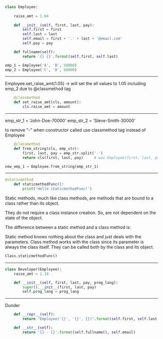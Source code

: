 ```python
class Employee:
    
    raise_amt = 1.04
    
    def __init__(self, first, last, pay):
        self.first = first
        self.last = last
        self.email = first + '.' + last + '@email.com'
        self.pay = pay

    def fullname(self):
        return '{} {}'.format(self.first, self.last)

emp_1 = Employee('A', 'B', 50000)
emp_2 = Employee('C', 'D', 60000)
```

_______________________________________________________________

Employee.set_raise_amt(1.05) -> will set the all values to 1.05 including emp_2 due to @classmethod tag

```python
    @classmethod
    def set_raise_amt(cls, amount):
        cls.raise_amt = amount
```
_______________________________________________________________

emp_str_1 = 'John-Doe-70000'
emp_str_2 = 'Steve-Smith-30000'

to remove "-" when constructor called use classmethod tag instead of Employee

```python
    @classmethod
    def from_string(cls, emp_str):
        first, last, pay = emp_str.split('-')
        return cls(first, last, pay)     # was Employee(first, last, pay) ----> cls and Employee is the same thing
```

```python
new_emp_1 = Employee.from_string(emp_str_1)
```

_______________________________________________________________

```python
@staticmethod
    def staticmethodFunc():
        print('Hello staticmethodFunc!')
```

Static methods, much like class methods, are methods that are bound to a class rather than its object.

They do not require a class instance creation. So, are not dependent on the state of the object.

The difference between a static method and a class method is:

Static method knows nothing about the class and just deals with the parameters.
Class method works with the class since its parameter is always the class itself.
They can be called both by the class and its object.

```python
Class.staticmethodFunc()
```

_______________________________________________________________

```python
class Developer(Employee):
    raise_amt = 1.10

    def __init__(self, first, last, pay, prog_lang):
        super().__init__(first, last, pay)
        self.prog_lang = prog_lang
```
_______________________________________________________________

Dunder

```python
    def __repr__(self):
        return "Employee('{}', '{}', {})".format(self.first, self.last, self.pay)

    def __str__(self):
        return '{} - {}'.format(self.fullname(), self.email)
 ```

